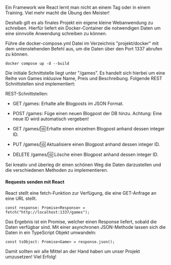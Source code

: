 
Ein Framework wie React lernt man nicht an einem Tag oder in einem Training. Viel mehr macht die Übung den Meister! 

Deshalb gilt es als finales Projekt ein eigene kleine Webanwendung zu schreiben. Hierfür liefert ein Docker-Container die notwendigen Daten um eine sinnvolle Anwendung schreiben zu können.

Führe die docker-compose.yml Datei im Verzeichnis "projekt/docker" mit dem untenstehenden Befehl aus, um die Daten über den Port 1337 abrufen zu können.

```
docker compose up -d --build
```

Die initiale Schnittstelle liegt unter "/games". Es handelt sich hierbei um eine Reihe von Games inklusive Name, Preis und Beschreibung. Folgende REST Schnittstellen sind implementiert:

REST-Schnittstellen:
- GET /games: Erhalte alle Blogposts im JSON Format.
- POST /games: Füge einen neuen Blogpost der DB hinzu. Achtung: Eine neue ID wird automatisch vergeben!

- GET /games/:id: Erhalte einen einzelnen Blogpost anhand dessen integer ID.
- PUT /games/:id: Aktualisiere einen Blogpost anhand dessen integer ID.
- DELETE /games/:id: Lösche einen Blogpost anhand dessen integer ID.

Sei kreativ und überleg dir einen schönen Weg die Daten darzustellen und die verschiedenen Methoden zu implementieren.

#### Requests senden mit React

React stellt eine fetch-Funktion zur Verfügung, die eine GET-Anfrage an eine URL stellt. 

```
const response: Promise<Response> = fetch("http://localhost:1337/games");
```


Das Ergebnis ist ein Promise, welcher einen Response liefert, sobald die Daten verfügbar sind. Mit einer asynchronen JSON-Methode lassen sich die Daten in ein TypeScript Objekt umwandeln:

```
const tsObject: Promise<Game> = response.json();
```


Damit sollten wir alle Mittel an der Hand haben um unser Projekt umzusetzen! Viel Erfolg!
